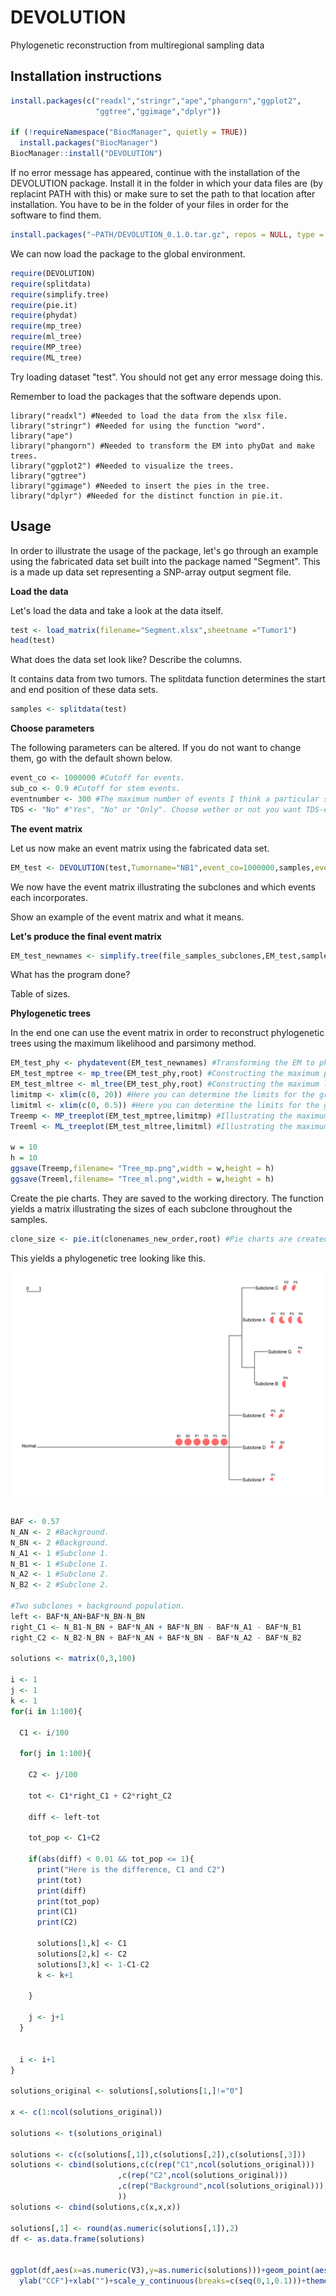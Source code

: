 # DEVOLUTION
Phylogenetic reconstruction from multiregional sampling data

## Installation instructions

```R
install.packages(c("readxl","stringr","ape","phangorn","ggplot2",
                   "ggtree","ggimage","dplyr"))

if (!requireNamespace("BiocManager", quietly = TRUE))
  install.packages("BiocManager")
BiocManager::install("DEVOLUTION")
```

If no error message has appeared, continue with the installation of the DEVOLUTION package. Install it in the folder in which your data files are (by replacint PATH with this) or make sure to set the path to that location after installation. You have to be in the folder of your files in order for the software to find them.

```R
install.packages("~PATH/DEVOLUTION_0.1.0.tar.gz", repos = NULL, type = "source")
```

We can now load the package to the global environment.

```R
require(DEVOLUTION)
require(splitdata)
require(simplify.tree)
require(pie.it)
require(phydat)
require(mp_tree)
require(ml_tree)
require(MP_tree)
require(ML_tree)
```

Try loading dataset "test". You should not get any error message doing this.

Remember to load the packages that the software depends upon.

```
library("readxl") #Needed to load the data from the xlsx file.
library("stringr") #Needed for using the function "word".
library("ape")
library("phangorn") #Needed to transform the EM into phyDat and make trees.
library("ggplot2") #Needed to visualize the trees.
library("ggtree")
library("ggimage") #Needed to insert the pies in the tree.
library("dplyr") #Needed for the distinct function in pie.it.
```
## Usage

In order to illustrate the usage of the package, let's go through an example using the fabricated data set built into the package named "Segment". This is a made up data set representing a SNP-array output segment file.

**Load the data**

Let's load the data and take a look at the data itself.

```R
test <- load_matrix(filename="Segment.xlsx",sheetname ="Tumor1")
head(test)
```

What does the data set look like? Describe the columns.

It contains data from two tumors. The splitdata function determines the start and end position of these data sets.

```R
samples <- splitdata(test)
```

**Choose parameters**

The following parameters can be altered. If you do not want to change them, go with the default shown below.

```R
event_co <- 1000000 #Cutoff for events.
sub_co <- 0.9 #Cutoff for stem events.
eventnumber <- 300 #The maximum number of events I think a particular sample or subclone will have.
TDS <- "No" #"Yes", "No" or "Only". Choose wether or not you want TDS-events to be included in the following computations. If you choose yes we will not remove anything.
```

**The event matrix**

Let us now make an event matrix using the fabricated data set.

```R
EM_test <- DEVOLUTION(test,Tumorname="NB1",event_co=1000000,samples,eventnumber=300,TDS="No") #Creating the event matrix.
```
We now have the event matrix illustrating the subclones and which events each incorporates.

Show an example of the event matrix and what it means.

**Let's produce the final event matrix**

```R
EM_test_newnames <- simplify.tree(file_samples_subclones,EM_test,sample_clone_matrix)
```

What has the program done?

Table of sizes.

**Phylogenetic trees**

In the end one can use the event matrix in order to reconstruct phylogenetic trees using the maximum likelihood and parsimony method.

```R
EM_test_phy <- phydatevent(EM_test_newnames) #Transforming the EM to phyDat format.
EM_test_mptree <- mp_tree(EM_test_phy,root) #Constructing the maximum parsimony tree.
EM_test_mltree <- ml_tree(EM_test_phy,root) #Constructing the maximum likelihood tree.
limitmp <- xlim(c(0, 20)) #Here you can determine the limits for the graph for mp.
limitml <- xlim(c(0, 0.5)) #Here you can determine the limits for the graph for ml.
Treemp <- MP_treeplot(EM_test_mptree,limitmp) #Illustrating the maximum parsimony tree.
Treeml <- ML_treeplot(EM_test_mltree,limitml) #Illustrating the maximum likelihood tree.

w = 10
h = 10
ggsave(Treemp,filename= "Tree_mp.png",width = w,height = h)
ggsave(Treeml,filename= "Tree_ml.png",width = w,height = h)
```

Create the pie charts. They are saved to the working directory. The function yields a matrix illustrating the sizes of each subclone throughout the samples.

```R
clone_size <- pie.it(clonenames_new_order,root) #Pie charts are created and saved. You also get a list of all subclones and their sizes in each sample.
```

This yields a phylogenetic tree looking like this.

<img src="https://github.com/NatalieKAndersson/DEVOLUTION/blob/master/NB7_pie_ml.png" width="600">

```R

BAF <- 0.57
N_AN <- 2 #Background.
N_BN <- 2 #Background.
N_A1 <- 1 #Subclone 1.
N_B1 <- 1 #Subclone 1.
N_A2 <- 1 #Subclone 2.
N_B2 <- 2 #Subclone 2.

#Two subclones + background population.
left <- BAF*N_AN+BAF*N_BN-N_BN
right_C1 <- N_B1-N_BN + BAF*N_AN + BAF*N_BN - BAF*N_A1 - BAF*N_B1
right_C2 <- N_B2-N_BN + BAF*N_AN + BAF*N_BN - BAF*N_A2 - BAF*N_B2

solutions <- matrix(0,3,100)

i <- 1
j <- 1
k <- 1
for(i in 1:100){
  
  C1 <- i/100
  
  for(j in 1:100){
    
    C2 <- j/100
    
    tot <- C1*right_C1 + C2*right_C2
    
    diff <- left-tot
    
    tot_pop <- C1+C2
    
    if(abs(diff) < 0.01 && tot_pop <= 1){
      print("Here is the difference, C1 and C2")
      print(tot)
      print(diff)
      print(tot_pop)
      print(C1)
      print(C2)
      
      solutions[1,k] <- C1
      solutions[2,k] <- C2
      solutions[3,k] <- 1-C1-C2
      k <- k+1
      
    }
    
    j <- j+1
  }
  
  
  i <- i+1
}

solutions_original <- solutions[,solutions[1,]!="0"]

x <- c(1:ncol(solutions_original))

solutions <- t(solutions_original)

solutions <- c(c(solutions[,1]),c(solutions[,2]),c(solutions[,3]))
solutions <- cbind(solutions,c(c(rep("C1",ncol(solutions_original)))
                        ,c(rep("C2",ncol(solutions_original)))
                        ,c(rep("Background",ncol(solutions_original)))
                        ))
solutions <- cbind(solutions,c(x,x,x))

solutions[,1] <- round(as.numeric(solutions[,1]),2)
df <- as.data.frame(solutions)


ggplot(df,aes(x=as.numeric(V3),y=as.numeric(solutions)))+geom_point(aes(color=V2),size = 3)+
  ylab("CCF")+xlab("")+scale_y_continuous(breaks=c(seq(0,1,0.1)))+theme(legend.title = element_blank())


```
